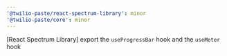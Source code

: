 ```yaml
---
'@twilio-paste/react-spectrum-library': minor
'@twilio-paste/core': minor
---
```


[React Spectrum Library] export the `useProgressBar` hook and the `useMeter` hook
